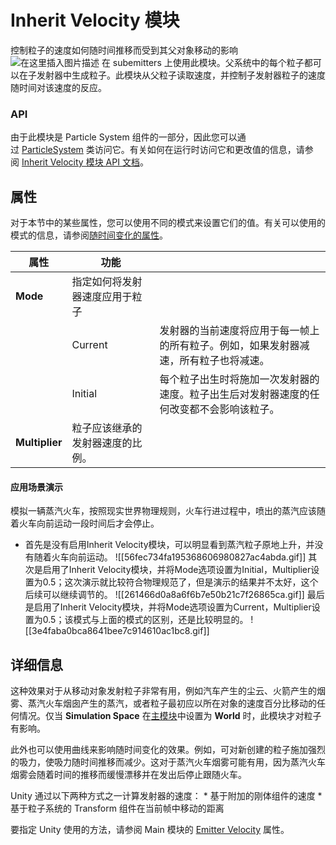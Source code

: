 # Inherit Velocity 模块
控制粒子的速度如何随时间推移而受到其父对象移动的影响  
![在这里插入图片描述](https://i-blog.csdnimg.cn/blog_migrate/40dad16f5dbc69d5e952ea2db03d91df.png)
在 subemitters 上使用此模块。父系统中的每个粒子都可以在子发射器中生成粒子。此模块从父粒子读取速度，并控制子发射器粒子的速度随时间对该速度的反应。
### API
由于此模块是 Particle System 组件的一部分，因此您可以通过 [ParticleSystem](https://docs.unity3d.com/cn/current/ScriptReference/ParticleSystem.html) 类访问它。有关如何在运行时访问它和更改值的信息，请参阅 [Inherit Velocity 模块 API 文档](https://docs.unity3d.com/cn/current/ScriptReference/ParticleSystem-inheritVelocity.html)。
## 属性
对于本节中的某些属性，您可以使用不同的模式来设置它们的值。有关可以使用的模式的信息，请参阅[随时间变化的属性](https://docs.unity3d.com/cn/current/Manual/PartSysUsage.html#VaryOverTime)。

| **属性**         | **功能**           |                                              |
| -------------- | ---------------- | -------------------------------------------- |
| **Mode**       | 指定如何将发射器速度应用于粒子  |                                              |
|                | Current          | 发射器的当前速度将应用于每一帧上的所有粒子。例如，如果发射器减速，所有粒子也将减速。   |
|                | Initial          | 每个粒子出生时将施加一次发射器的速度。粒子出生后对发射器速度的任何改变都不会影响该粒子。 |
| **Multiplier** | 粒子应该继承的发射器速度的比例。 |                                              |
#### 应用场景演示
模拟一辆蒸汽火车，按照现实世界物理规则，火车行进过程中，喷出的蒸汽应该随着火车向前运动一段时间后才会停止。
- 首先是没有启用Inherit Velocity模块，可以明显看到蒸汽粒子原地上升，并没有随着火车向前运动。
![[56fec734fa195368606980827ac4abda.gif]]
其次是启用了Inherit Velocity模块，并将Mode选项设置为Initial，Multiplier设置为0.5；这次演示就比较符合物理规范了，但是演示的结果并不太好，这个后续可以继续调节的。
![[261466d0a8a6f6b7e50b21c7f26865ca.gif]]
最后是启用了Inherit Velocity模块，并将Mode选项设置为Current，Multiplier设置为0.5；该模式与上面的模式的区别，还是比较明显的。
![[3e4faba0bca8641bee7c914610ac1bc8.gif]]
## 详细信息
这种效果对于从移动对象发射粒子非常有用，例如汽车产生的尘云、火箭产生的烟雾、蒸汽火车烟囱产生的蒸汽，或者粒子最初应以所在对象的速度百分比移动的任何情况。仅当 **Simulation Space** 在[主模块](https://docs.unity3d.com/cn/current/Manual/PartSysMainModule.html)中设置为 **World** 时，此模块才对粒子有影响。

此外也可以使用曲线来影响随时间变化的效果。例如，可对新创建的粒子施加强烈的吸力，使吸力随时间推移而减少。这对于蒸汽火车烟雾可能有用，因为蒸汽火车烟雾会随着时间的推移而缓慢漂移并在发出后停止跟随火车。

Unity 通过以下两种方式之一计算发射器的速度： * 基于附加的刚体组件的速度 * 基于粒子系统的 Transform 组件在当前帧中移动的距离

要指定 Unity 使用的方法，请参阅 Main 模块的 [Emitter Velocity](https://docs.unity3d.com/cn/current/Manual/PartSysMainModule.html) 属性。